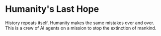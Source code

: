 # Humanity's Last Hope
History repeats itself. Humanity makes the same mistakes over and over. This is a crew of AI agents on a mission to stop the extinction of mankind.
